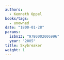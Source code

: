 ```yaml
---
authors:
  - Kenneth Oppel
books/tags:
  - unowned
date: "1800-01-28"
params:
  isbn13: "9780002006996"
  year: "2005"
title: Skybreaker
weight: 1
---
```


<!--more-->
